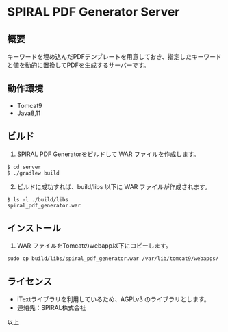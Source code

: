 # SPIRAL PDF Generator Server

## 概要
キーワードを埋め込んだPDFテンプレートを用意しておき、指定したキーワードと値を動的に置換してPDFを生成するサーバーです。


## 動作環境
* Tomcat9
* Java8,11


## ビルド

1. SPIRAL PDF Generatorをビルドして WAR ファイルを作成します。

```
$ cd server
$ ./gradlew build
```


2. ビルドに成功すれば、build/libs 以下に WAR ファイルが作成されます。

```
$ ls -l ./build/libs
spiral_pdf_generator.war
```


## インストール

1. WAR ファイルをTomcatのwebapp以下にコピーします。

```
sudo cp build/libs/spiral_pdf_generator.war /var/lib/tomcat9/webapps/
```


## ライセンス
* iTextライブラリを利用しているため、AGPLv3 のライブラリとします。
* 連絡先：SPIRAL株式会社


以上
